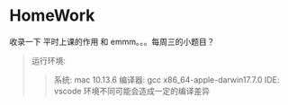 # HomeWork
收录一下 平时上课的作用 和 emmm。。。每周三的小题目？

>运行环境:
>>系统: mac 10.13.6
>>编译器: gcc x86_64-apple-darwin17.7.0
>>IDE: vscode
>>环境不同可能会造成一定的编译差异
